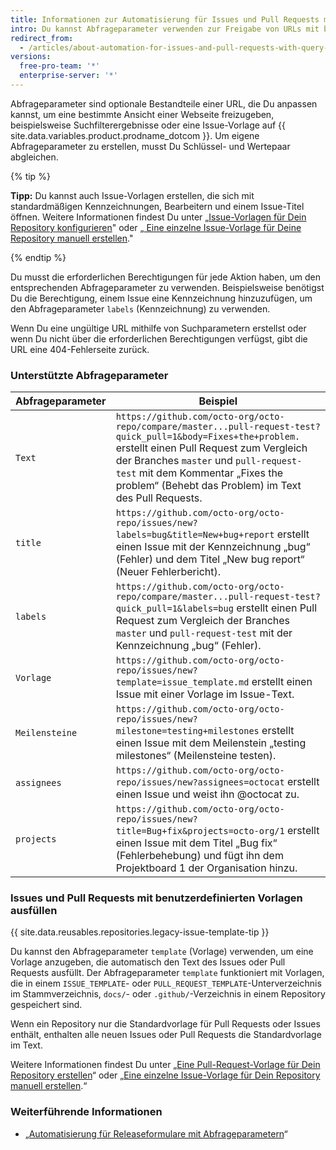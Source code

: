 ```yaml
---
title: Informationen zur Automatisierung für Issues und Pull Requests mit Abfrageparametern
intro: Du kannst Abfrageparameter verwenden zur Freigabe von URLs mit benutzerdefinierten Informationen.
redirect_from:
  - /articles/about-automation-for-issues-and-pull-requests-with-query-parameters
versions:
  free-pro-team: '*'
  enterprise-server: '*'
---
```


Abfrageparameter sind optionale Bestandteile einer URL, die Du anpassen kannst, um eine bestimmte Ansicht einer Webseite freizugeben, beispielsweise Suchfilterergebnisse oder eine Issue-Vorlage auf {{ site.data.variables.product.prodname_dotcom }}. Um eigene Abfrageparameter zu erstellen, musst Du Schlüssel- und Wertepaar abgleichen.

{% tip %}

**Tipp:** Du kannst auch Issue-Vorlagen erstellen, die sich mit standardmäßigen Kennzeichnungen, Bearbeitern und einem Issue-Titel öffnen. Weitere Informationen findest Du unter „[Issue-Vorlagen für Dein Repository konfigurieren](/articles/configuring-issue-templates-for-your-repository)" oder „[ Eine einzelne Issue-Vorlage für Deine Repository manuell erstellen](/articles/manually-creating-a-single-issue-template-for-your-repository)."

{% endtip %}

Du musst die erforderlichen Berechtigungen für jede Aktion haben, um den entsprechenden Abfrageparameter zu verwenden. Beispielsweise benötigst Du die Berechtigung, einem Issue eine Kennzeichnung hinzuzufügen, um den Abfrageparameter `labels` (Kennzeichnung) zu verwenden.

Wenn Du eine ungültige URL mithilfe von Suchparametern erstellst oder wenn Du nicht über die erforderlichen Berechtigungen verfügst, gibt die URL eine 404-Fehlerseite zurück.

### Unterstützte Abfrageparameter

| Abfrageparameter | Beispiel                                                                                                                                                                                                                                                                                          |
| ---------------- | ------------------------------------------------------------------------------------------------------------------------------------------------------------------------------------------------------------------------------------------------------------------------------------------------- |
| `Text`           | `https://github.com/octo-org/octo-repo/compare/master...pull-request-test?quick_pull=1&body=Fixes+the+problem.` erstellt einen Pull Request zum Vergleich der Branches `master` und `pull-request-test` mit dem Kommentar „Fixes the problem“ (Behebt das Problem) im Text des Pull Requests. |
| `title`          | `https://github.com/octo-org/octo-repo/issues/new?labels=bug&title=New+bug+report` erstellt einen Issue mit der Kennzeichnung „bug“ (Fehler) und dem Titel „New bug report“ (Neuer Fehlerbericht).                                                                                            |
| `labels`         | `https://github.com/octo-org/octo-repo/compare/master...pull-request-test?quick_pull=1&labels=bug` erstellt einen Pull Request zum Vergleich der Branches `master` und `pull-request-test` mit der Kennzeichnung „bug“ (Fehler).                                                              |
| `Vorlage`        | `https://github.com/octo-org/octo-repo/issues/new?template=issue_template.md` erstellt einen Issue mit einer Vorlage im Issue-Text.                                                                                                                                                               |
| `Meilensteine`   | `https://github.com/octo-org/octo-repo/issues/new?milestone=testing+milestones` erstellt einen Issue mit dem Meilenstein „testing milestones“ (Meilensteine testen).                                                                                                                              |
| `assignees`      | `https://github.com/octo-org/octo-repo/issues/new?assignees=octocat` erstellt einen Issue und weist ihn @octocat zu.                                                                                                                                                                              |
| `projects`       | `https://github.com/octo-org/octo-repo/issues/new?title=Bug+fix&projects=octo-org/1` erstellt einen Issue mit dem Titel „Bug fix“ (Fehlerbehebung) und fügt ihn dem Projektboard 1 der Organisation hinzu.                                                                                    |

### Issues und Pull Requests mit benutzerdefinierten Vorlagen ausfüllen

{{ site.data.reusables.repositories.legacy-issue-template-tip }}

Du kannst den Abfrageparameter `template` (Vorlage) verwenden, um eine Vorlage anzugeben, die automatisch den Text des Issues oder Pull Requests ausfüllt. Der Abfrageparameter `template` funktioniert mit Vorlagen, die in einem `ISSUE_TEMPLATE`- oder `PULL_REQUEST_TEMPLATE`-Unterverzeichnis im Stammverzeichnis, `docs/`- oder `.github/`-Verzeichnis in einem Repository gespeichert sind.

Wenn ein Repository nur die Standardvorlage für Pull Requests oder Issues enthält, enthalten alle neuen Issues oder Pull Requests die Standardvorlage im Text.

Weitere Informationen findest Du unter „[Eine Pull-Request-Vorlage für Dein Repository erstellen](/articles/creating-a-pull-request-template-for-your-repository)“ oder „[Eine einzelne Issue-Vorlage für Dein Repository manuell erstellen](/articles/manually-creating-a-single-issue-template-for-your-repository).“

### Weiterführende Informationen

- „[Automatisierung für Releaseformulare mit Abfrageparametern](/articles/automation-for-release-forms-with-query-parameters)“
